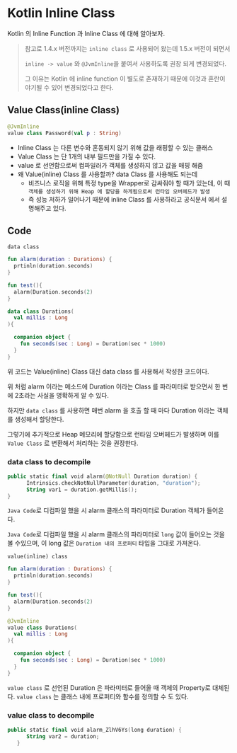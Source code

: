 # Kotlin Inline Class


Kotlin 의 Inline Function 과 Inline Class 에 대해 알아보자.

> 참고로 1.4.x 버전까지는 `inline class` 로 사용되어 왔는데 1.5.x 버전이 되면서
>
> `inline -> value` 와 `@JvmInline`을 붙여서 사용하도록 권장 되게 변경되었다.
>
> 그 이유는 Kotlin 에 inline function 이 별도로 존재하기 때문에 이것과 혼란이 야기될 수 있어 변경되었다고 한다.

## Value Class(inline Class)

  ~~~kotlin
  @JvmInline
  value class Password(val p : String)
  ~~~

  - Inline Class 는 다른 변수와 혼동되지 않기 위해 값을 래핑할 수 있는 클래스
  - Value Class 는 단 1개의 내부 필드만을 가질 수 있다.
  - value 로 선언함으로써 컴파일러가 객체를 생성하지 않고 값을 매핑 해줌
  - 왜 Value(inline) Class 를 사용할까? data Class 를 사용해도 되는데
    - 비즈니스 로직을 위해 특정 type을 Wrapper로 감싸줘야 할 때가 있는데, 이 때 `객체를 생성하기 위해 Heap 에 할당을 하게됨으로써 런타임 오버헤드가 발생`
    - 즉 성능 저하가 일어나기 때문에 inline Class 를 사용하라고 공식문서 에서 설명해주고 있다.




## Code

`data class`
~~~kotlin
fun alarm(duration : Durations) {
  prtinln(duration.seconds)
}

fun test(){
  alarm(Duration.seconds(2)
}

data class Durations(
  val millis : Long
){

  companion object {
    fun seconds(sec : Long) = Duration(sec * 1000)
  }
}
~~~

위 코드는 Value(inline) Class 대신 data class 를 사용해서 작성한 코드이다.

위 처럼 alarm 이라는 메소드에 Duration 이라는 Class 를 파라미터로 받으면서 한 번에 2초라는 사실을 명확하게 알 수 있다.

하지만 `data class` 를 사용하면 매번 alarm 을 호출 할 때 마다 Duration 이라는 객체를 생성해서 할당한다.

그렇기에 추가적으로 Heap 메모리에 할당함으로 런타임 오버헤드가 발생하며 이를 `Value Class` 로 변환해서 처리하는 것을 권장한다.

### data class to decompile

~~~kotlin
public static final void alarm(@NotNull Duration duration) {
      Intrinsics.checkNotNullParameter(duration, "duration");
      String var1 = duration.getMillis();
}
~~~

`Java Code`로 디컴파일 했을 시 alarm 클래스의 파라미터로 Duration 객체가 들어온다.




`Java Code`로 디컴파일 했을 시 alarm 클래스의 파라미터로 `long` 값이 들어오는 것을 볼 수있으며, 이 long 값은 `Duration 내의 프로퍼티` 타입을 그대로 가져온다.

`value(inline) class`
~~~kotlin
fun alarm(duration : Durations) {
  prtinln(duration.seconds)
}

fun test(){
  alarm(Duration.seconds(2)
}

@JvmInline
value class Durations(
  val millis : Long
){

  companion object {
    fun seconds(sec : Long) = Duration(sec * 1000)
  }
}
~~~

`value class` 로 선언된 Duration 은 파라미터로 들어올 때 객체의 Property로 대체된다.
`value class` 는 클래스 내에 프로퍼티와 함수를 정의할 수 도 있다.

### value class to decompile
~~~kotlin
public static final void alarm_ZlhV6Ys(long duration) {
      String var2 = duration;
   }
~~~






